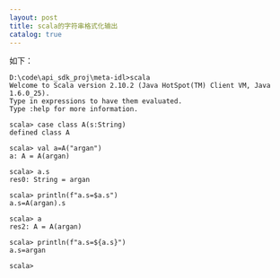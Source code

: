 ```yaml
---
layout: post
title: scala的字符串格式化输出
catalog: true
---
```



如下：

    D:\code\api_sdk_proj\meta-idl>scala
    Welcome to Scala version 2.10.2 (Java HotSpot(TM) Client VM, Java 1.6.0_25).
    Type in expressions to have them evaluated.
    Type :help for more information.
    
    scala> case class A(s:String)
    defined class A
    
    scala> val a=A("argan")
    a: A = A(argan)
    
    scala> a.s
    res0: String = argan
    
    scala> println(f"a.s=$a.s")
    a.s=A(argan).s
    
    scala> a
    res2: A = A(argan)
    
    scala> println(f"a.s=${a.s}")
    a.s=argan
    
    scala>
